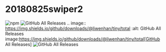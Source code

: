 # 20180825swiper2
![npm](https://img.shields.io/npm/dm/@liwenhan/tiny)
![GitHub All Releases](https://img.shields.io/github/downloads/@liwenhan/tiny/total)
.. image:: https://img.shields.io/github/downloads/@liwenhan/tiny/total   :alt: GitHub All Releases
image:https://img.shields.io/github/downloads/@liwenhan/tiny/total[GitHub All Releases]
<img alt="GitHub All Releases" src="https://img.shields.io/github/downloads/@liwenhan/tiny/total">

